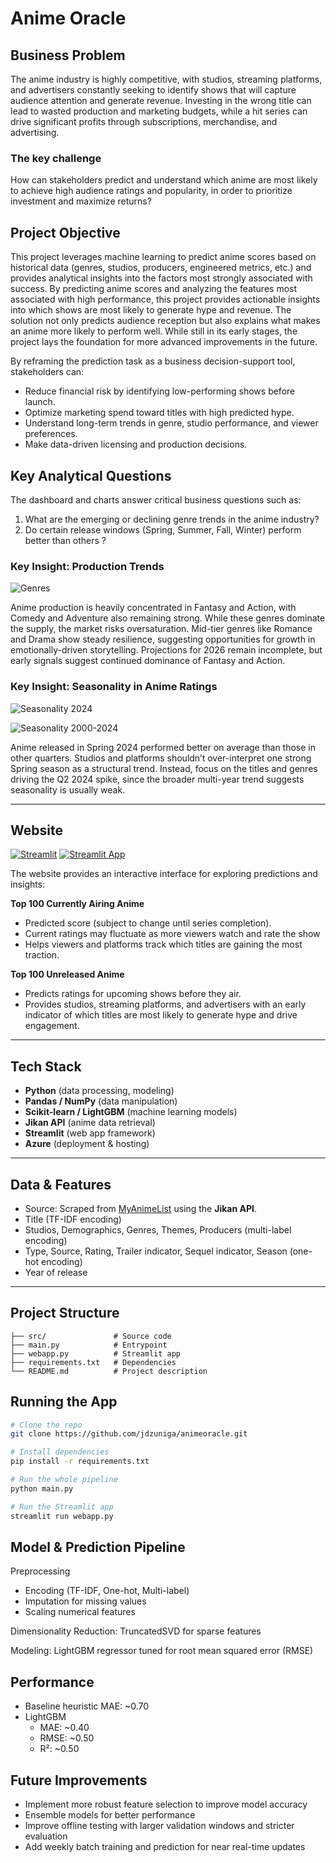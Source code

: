 # Anime Oracle
## Business Problem
The anime industry is highly competitive, with studios, streaming platforms, and advertisers constantly seeking to identify shows that will capture audience attention and generate revenue. Investing in the wrong title can lead to wasted production and marketing budgets, while a hit series can drive significant profits through subscriptions, merchandise, and advertising.

### The key challenge
How can stakeholders predict and understand which anime are most likely to achieve high audience ratings and popularity, in order to prioritize investment and maximize returns?

## Project Objective
This project leverages machine learning to predict anime scores based on historical data (genres, studios, producers, engineered metrics, etc.) and provides analytical insights into the factors most strongly associated with success. By predicting anime scores and analyzing the features most associated with high performance, this project provides actionable insights into which shows are most likely to generate hype and revenue. The solution not only predicts audience reception but also explains what makes an anime more likely to perform well. While still in its early stages, the project lays the foundation for more advanced improvements in the future.

By reframing the prediction task as a business decision-support tool, stakeholders can:
- Reduce financial risk by identifying low-performing shows before launch. 
- Optimize marketing spend toward titles with high predicted hype. 
- Understand long-term trends in genre, studio performance, and viewer preferences. 
- Make data-driven licensing and production decisions.

## Key Analytical Questions
The dashboard and charts answer critical business questions such as:

1. What are the emerging or declining genre trends in the anime industry?
2. Do certain release windows (Spring, Summer, Fall, Winter) perform better than others ?

### Key Insight: Production Trends
![Genres](charts/genre_trends.png)

Anime production is heavily concentrated in Fantasy and Action, with Comedy and Adventure also remaining strong. While these genres dominate the supply, the market risks oversaturation. Mid-tier genres like Romance and Drama show steady resilience, suggesting opportunities for growth in emotionally-driven storytelling. Projections for 2026 remain incomplete, but early signals suggest continued dominance of Fantasy and Action.
### Key Insight: Seasonality in Anime Ratings
![Seasonality 2024](charts/seasonality_2024.png)

![Seasonality 2000-2024](charts/seasonality_2020_2024.png)

Anime released in Spring 2024 performed better on average than those in other quarters.
Studios and platforms shouldn’t over-interpret one strong Spring season as a structural trend. Instead, focus on the titles and genres driving the Q2 2024 spike, since the broader multi-year trend suggests seasonality is usually weak.

---
## Website
[![Streamlit](https://img.shields.io/badge/Streamlit-%23FE4B4B.svg?style=for-the-badge&logo=streamlit&logoColor=white)](https://animeoracle.azurewebsites.net/)
[![Streamlit App](https://img.shields.io/badge/Website-Live-green?style=for-the-badge&logo=streamlit)](https://animeoracle.azurewebsites.net/)

The website provides an interactive interface for exploring predictions and insights:

**Top 100 Currently Airing Anime**
* Predicted score (subject to change until series completion).
* Current ratings may fluctuate as more viewers watch and rate the show
* Helps viewers and platforms track which titles are gaining the most traction.

**Top 100 Unreleased Anime**
* Predicts ratings for upcoming shows before they air. 
* Provides studios, streaming platforms, and advertisers with an early indicator of which titles are most likely to generate hype and drive engagement.

---

## Tech Stack
- **Python** (data processing, modeling)
- **Pandas / NumPy** (data manipulation)
- **Scikit-learn / LightGBM** (machine learning models)
- **Jikan API** (anime data retrieval)
- **Streamlit** (web app framework)
- **Azure** (deployment & hosting)

---

## Data & Features
- Source: Scraped from [MyAnimeList](https://myanimelist.net) using the **Jikan API**.
- Title (TF-IDF encoding)
- Studios, Demographics, Genres, Themes, Producers (multi-label encoding)
- Type, Source, Rating, Trailer indicator, Sequel indicator, Season (one-hot encoding)
- Year of release

---

## Project Structure
```
├── src/               # Source code
├── main.py            # Entrypoint
├── webapp.py          # Streamlit app
├── requirements.txt   # Dependencies
└── README.md          # Project description
```

## Running the App

```bash
# Clone the repo
git clone https://github.com/jdzuniga/animeoracle.git

# Install dependencies
pip install -r requirements.txt

# Run the whole pipeline
python main.py

# Run the Streamlit app
streamlit run webapp.py
```

## Model & Prediction Pipeline
Preprocessing
- Encoding (TF-IDF, One-hot, Multi-label)
- Imputation for missing values
- Scaling numerical features

Dimensionality Reduction: TruncatedSVD for sparse features

Modeling: LightGBM regressor tuned for root mean squared error (RMSE)

## Performance
- Baseline heuristic MAE: ~0.70
- LightGBM
  - MAE: ~0.40
  - RMSE: ~0.50
  - R²: ~0.50

## Future Improvements
- Implement more robust feature selection to improve model accuracy  
- Ensemble models for better performance  
- Improve offline testing with larger validation windows and stricter evaluation  
- Add weekly batch training and prediction for near real-time updates


